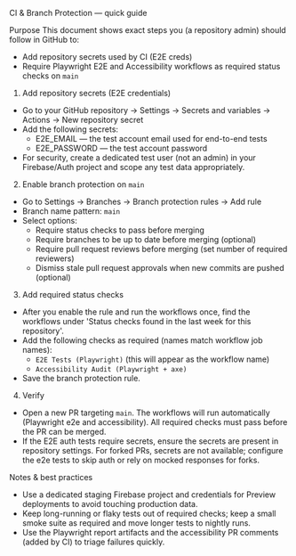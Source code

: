 CI & Branch Protection — quick guide

Purpose
This document shows exact steps you (a repository admin) should follow in GitHub to:
- Add repository secrets used by CI (E2E creds)
- Require Playwright E2E and Accessibility workflows as required status checks on `main`

1) Add repository secrets (E2E credentials)
- Go to your GitHub repository → Settings → Secrets and variables → Actions → New repository secret
- Add the following secrets:
  - E2E_EMAIL — the test account email used for end-to-end tests
  - E2E_PASSWORD — the test account password
- For security, create a dedicated test user (not an admin) in your Firebase/Auth project and scope any test data appropriately.

2) Enable branch protection on `main`
- Go to Settings → Branches → Branch protection rules → Add rule
- Branch name pattern: `main`
- Select options:
  - Require status checks to pass before merging
  - Require branches to be up to date before merging (optional)
  - Require pull request reviews before merging (set number of required reviewers)
  - Dismiss stale pull request approvals when new commits are pushed (optional)

3) Add required status checks
- After you enable the rule and run the workflows once, find the workflows under 'Status checks found in the last week for this repository'.
- Add the following checks as required (names match workflow job names):
  - `E2E Tests (Playwright)` (this will appear as the workflow name)
  - `Accessibility Audit (Playwright + axe)`
- Save the branch protection rule.

4) Verify
- Open a new PR targeting `main`. The workflows will run automatically (Playwright e2e and accessibility). All required checks must pass before the PR can be merged.
- If the E2E auth tests require secrets, ensure the secrets are present in repository settings. For forked PRs, secrets are not available; configure the e2e tests to skip auth or rely on mocked responses for forks.

Notes & best practices
- Use a dedicated staging Firebase project and credentials for Preview deployments to avoid touching production data.
- Keep long-running or flaky tests out of required checks; keep a small smoke suite as required and move longer tests to nightly runs.
- Use the Playwright report artifacts and the accessibility PR comments (added by CI) to triage failures quickly.


